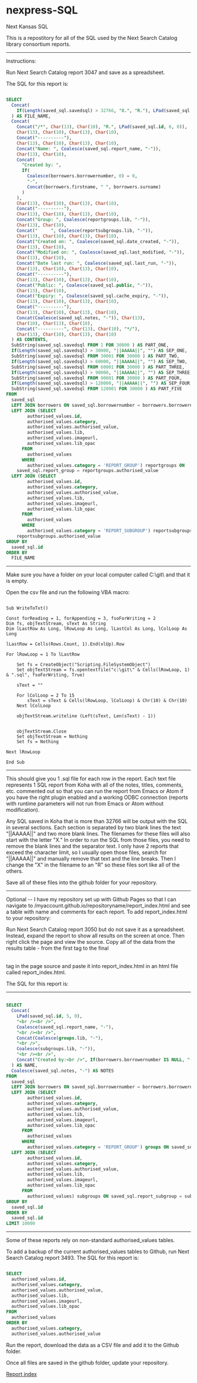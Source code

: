 # nexpress-SQL
Next Kansas SQL

This is a repostitory for all of the SQL used by the Next Search Catalog library consortium reports.

-----

Instructions:

Run Next Search Catalog report 3047 and save as a spreadsheet.

The SQL for this report is:

```SQL

SELECT
  Concat(
    If(Length(saved_sql.savedsql) > 32766, "X.", "R."), LPad(saved_sql.id, 6, 0)
  ) AS FILE_NAME,
  Concat(
    Concat("/*", Char(13), Char(10), "R.", LPad(saved_sql.id, 6, 0)), 
    Char(13), Char(10), Char(13), Char(10),
    Concat("----------"), 
    Char(13), Char(10), Char(13), Char(10),
    Concat("Name: ", Coalesce(saved_sql.report_name, "-")), 
    Char(13), Char(10),
    Concat(
      "Created by: ", 
      If(
        Coalesce(borrowers.borrowernumber, 0) = 0, 
        "-", 
        Concat(borrowers.firstname, " ", borrowers.surname)
      )
    ), 
    Char(13), Char(10), Char(13), Char(10),
    Concat("----------"), 
    Char(13), Char(10), Char(13), Char(10),
    Concat("Group: ", Coalesce(reportgroups.lib, "-")), 
    Char(13), Char(10),
    Concat("     ", Coalesce(reportsubgroups.lib, "-")), 
    Char(13), Char(10), Char(13), Char(10),
    Concat("Created on: ", Coalesce(saved_sql.date_created, "-")), 
    Char(13), Char(10),
    Concat("Modified on: ", Coalesce(saved_sql.last_modified, "-")), 
    Char(13), Char(10),
    Concat("Date last run: ", Coalesce(saved_sql.last_run, "-")), 
    Char(13), Char(10), Char(13), Char(10),
    Concat("----------"), 
    Char(13), Char(10), Char(13), Char(10),
    Concat("Public: ", Coalesce(saved_sql.public, "-")), 
    Char(13), Char(10),
    Concat("Expiry: ", Coalesce(saved_sql.cache_expiry, "-")), 
    Char(13), Char(10), Char(13), Char(10),
    Concat("----------"), 
    Char(13), Char(10), Char(13), Char(10),
    Concat(Coalesce(saved_sql.notes, "-")), Char(13), 
    Char(10), Char(13), Char(10),
    Concat("----------", Char(13), Char(10), "*/"), 
    Char(13), Char(10), Char(13), Char(10)
  ) AS CONTENTS,
  SubString(saved_sql.savedsql FROM 1 FOR 30000 ) AS PART_ONE,
  If(Length(saved_sql.savedsql) > 30000, "||AAAAA||", "") AS SEP_ONE,
  SubString(saved_sql.savedsql FROM 30001 FOR 30000 ) AS PART_TWO,
  If(Length(saved_sql.savedsql) > 60000, "||AAAAA||", "") AS SEP_TWO,
  SubString(saved_sql.savedsql FROM 60001 FOR 30000 ) AS PART_THREE,
  If(Length(saved_sql.savedsql) > 90000, "||AAAAA||", "") AS SEP_THREE,
  SubString(saved_sql.savedsql FROM 90001 FOR 30000 ) AS PART_FOUR,
  If(Length(saved_sql.savedsql) > 120000, "||AAAAA||", "") AS SEP_FOUR,
  SubString(saved_sql.savedsql FROM 120001 FOR 30000 ) AS PART_FIVE
FROM
  saved_sql
  LEFT JOIN borrowers ON saved_sql.borrowernumber = borrowers.borrowernumber
  LEFT JOIN (SELECT
        authorised_values.id,
        authorised_values.category,
        authorised_values.authorised_value,
        authorised_values.lib,
        authorised_values.imageurl,
        authorised_values.lib_opac
      FROM
        authorised_values
      WHERE
        authorised_values.category = 'REPORT_GROUP') reportgroups ON
    saved_sql.report_group = reportgroups.authorised_value
  LEFT JOIN (SELECT
        authorised_values.id,
        authorised_values.category,
        authorised_values.authorised_value,
        authorised_values.lib,
        authorised_values.imageurl,
        authorised_values.lib_opac
      FROM
        authorised_values
      WHERE
        authorised_values.category = 'REPORT_SUBGROUP') reportsubgroups ON saved_sql.report_subgroup =
    reportsubgroups.authorised_value
GROUP BY
  saved_sql.id
ORDER BY
  FILE_NAME

```

----------

Make sure you have a folder on your local computer called C:\git\ and that it is empty.

Open the csv file and run the following VBA macro:

```

Sub WriteToTxt()

Const forReading = 1, forAppending = 3, fsoForWriting = 2
Dim fs, objTextStream, sText As String
Dim lLastRow As Long, lRowLoop As Long, lLastCol As Long, lColLoop As Long

lLastRow = Cells(Rows.Count, 1).End(xlUp).Row

For lRowLoop = 1 To lLastRow

    Set fs = CreateObject("Scripting.FileSystemObject")
    Set objTextStream = fs.opentextfile("c:\git\" & Cells(lRowLoop, 1) & ".sql", fsoForWriting, True)

    sText = ""

    For lColLoop = 2 To 15
        sText = sText & Cells(lRowLoop, lColLoop) & Chr(10) & Chr(10)
    Next lColLoop

    objTextStream.writeline (Left(sText, Len(sText) - 1))


    objTextStream.Close
    Set objTextStream = Nothing
    Set fs = Nothing

Next lRowLoop

End Sub

```

----------

This should give you 1 .sql file for each row in the report.  Each text file represents 1 SQL report from Koha with all of the notes, titles, comments, etc. commented out so that you can run the report from Emacs or Atom if you have the right plugin enabled and a working ODBC connection (reports with runtime parameters will not run from Emacs or Atom without modification).

Any SQL saved in Koha that is more than 32766 will be output with the SQL in several sections.  Each section is separated by two blank lines the text "\|\|AAAAA\|\|" and two more blank lines.  The filenames for these files will also start with the letter "X."  In order to run the SQL from those files, you need to remove the blank lines and the separator text.  I only have 2 reports that exceed the  character limit, so I usually open those files, search for "\|\|AAAAA\|\|" and manually remove that text and the line breaks.  Then I change the "X" in the filename to an "R" so these files sort like all of the others.

Save all of these files into the github folder for your repository.

----------

Optional -- I have my repository set up with Github Pages so that I can navigate to /myaccount.github.io/repositoryname/report_index.html and see a table with name and comments for each report.  To add report_index.html to your repository:

Run Next Search Catalog report 3050 but do not save it as a spreadsheet.  Instead, expand the report to show all results on the screen at once.  Then right click the page and view the source.  Copy all of the data from the results table - from the first <table> tag to the final </table> tag in the page source and paste it into report_index.html in an html file called report_index.html.

The SQL for this report is:

----------

```SQL

SELECT
  Concat(
    LPad(saved_sql.id, 5, 0),
    "<br /><br />",
    Coalesce(saved_sql.report_name, "-"),
    "<br /><br />",
    Concat(Coalesce(groups.lib, "-"),
    "<br />",
    Coalesce(subgroups.lib, "-")),
    "<br /><br />",
    Concat("Created by:<br />", If(borrowers.borrowernumber IS NULL, "-", Concat(borrowers.firstname, " ", borrowers.surname)))
  ) AS NAME,
  Coalesce(saved_sql.notes, "-") AS NOTES
FROM
  saved_sql
  LEFT JOIN borrowers ON saved_sql.borrowernumber = borrowers.borrowernumber
  LEFT JOIN (SELECT
        authorised_values.id,
        authorised_values.category,
        authorised_values.authorised_value,
        authorised_values.lib,
        authorised_values.imageurl,
        authorised_values.lib_opac
      FROM
        authorised_values
      WHERE
        authorised_values.category = 'REPORT_GROUP') groups ON saved_sql.report_group = groups.authorised_value
  LEFT JOIN (SELECT
        authorised_values.id,
        authorised_values.category,
        authorised_values.authorised_value,
        authorised_values.lib,
        authorised_values.imageurl,
        authorised_values.lib_opac
      FROM
        authorised_values) subgroups ON saved_sql.report_subgroup = subgroups.authorised_value
GROUP BY
  saved_sql.id
ORDER BY
  saved_sql.id
LIMIT 10000
```

----------

Some of these reports rely on non-standard authorised_values tables.

To add a backup of the current authorised_values tables to Github, run Next Search Catalog report 3493.  The SQL for this report is:

```SQL

SELECT
  authorised_values.id,
  authorised_values.category,
  authorised_values.authorised_value,
  authorised_values.lib,
  authorised_values.imageurl,
  authorised_values.lib_opac
FROM
  authorised_values
ORDER BY
  authorised_values.category,
  authorised_values.authorised_value

```

Run the report, download the data as a CSV file and add it to the Github folder.


Once all files are saved in the github folder, update your repository.

[Report index](https://northeast-kansas-library-system.github.io/nextkansas.sql/report_index.html)
